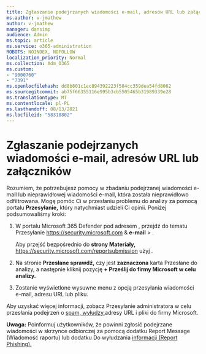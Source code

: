 ```yaml
---
title: Zgłaszanie podejrzanych wiadomości e-mail, adresów URL lub załączników
ms.author: v-jmathew
author: v-jmathew
manager: dansimp
audience: Admin
ms.topic: article
ms.service: o365-administration
ROBOTS: NOINDEX, NOFOLLOW
localization_priority: Normal
ms.collection: Adm_O365
ms.custom:
- "9000760"
- "7391"
ms.openlocfilehash: dd8b801c1ec894392223f584cc359dea54fd8062
ms.sourcegitcommit: ab75f66355116e995b3cb5505465b31989339e28
ms.translationtype: MT
ms.contentlocale: pl-PL
ms.lasthandoff: 08/13/2021
ms.locfileid: "58318802"
---
```

# <a name="report-suspicious-emails-urls-or-attachments"></a>Zgłaszanie podejrzanych wiadomości e-mail, adresów URL lub załączników

Rozumiem, że potrzebujesz pomocy w zbadaniu podejrzanej wiadomości e-mail lub nieprawidłowej wiadomości e-mail, która została nieprawidłowo odfiltrowana. Mogę pomóc Ci w przesłaniu problemu do analizy za pomocą portalu **Przesyłanie,** który natychmiast udzieli Ci opinii. Poniżej podsumowaliśmy kroki:

1. W portalu Microsoft 365 Defender pod adresem , przejdź do tematu Przesyłanie <https://security.microsoft.com> & **e-mail** \> .

   Aby przejść bezpośrednio do **strony Materiały,** <https://security.microsoft.com/reportsubmission> użyj .

2. Na stronie **Przesłane sprawdź,** czy jest **zaznaczona** karta Przesłane do analizy, a następnie kliknij pozycję **+ Prześlij do firmy Microsoft w celu analizy.**

3. Zostanie wyświetlone wysuwne menu z opcją przesyłania wiadomości e-mail, adresu URL lub pliku.

Aby uzyskać więcej informacji, zobacz Przesyłanie administratora w celu przesłania podejrzeń o [spam, wyłudzy,](https://docs.microsoft.com/microsoft-365/security/office-365-security/admin-submission)adresy URL i pliki do firmy Microsoft.

**Uwaga:** Poinformuj użytkowników, że powinni zgłosić podejrzane wiadomości w skrzynce odbiorczej za pomocą dodatku Report Message (Wiadomość raportu) lub dodatku Do wyłudzania [informacji (Report Phishing).](https://docs.microsoft.com/microsoft-365/security/office-365-security/enable-the-report-message-add-in)
